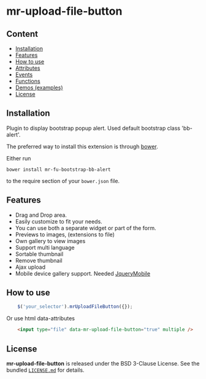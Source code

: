 # mr-upload-file-button

## Content
- [Installation](docs/#installation)
- [Features](docs/#features)
- [How to use](#how-to-use)
- [Attributes](docs/attributes.md)
- [Events](docs/events.md)
- [Functions](docs/functions.md)
- [Demos (examples)]()
- [License](LICENSE.md)

## Installation

Plugin to display bootstrap popup alert. Used default bootstrap class 'bb-alert'.

The preferred way to install this extension is through [bower](https://bower.io/).

Either run

```
bower install mr-fu-bootstrap-bb-alert
```

to the require section of your `bower.json` file.

## Features
- Drag and Drop area.
- Easily customize to fit your needs.
- You can use both a separate widget or part of the form.
- Previews to images, (extensions to file)
- Own gallery to view images
- Support multi language
- Sortable thumbnail
- Remove thumbnail
- Ajax upload
- Mobile device gallery support. Needed [JqueryMobile](https://jquerymobile.com/)


## How to use

```js
    $('your_selector').mrUploadFileButton({});

```

Or use html data-attributes

```html 
    <input type="file" data-mr-upload-file-button="true" multiple />
```


## License

**mr-upload-file-button** is released under the BSD 3-Clause License. See the bundled [`LICENSE.md`](LICENSE.md) for details.
